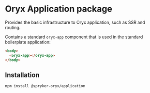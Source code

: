 # Oryx Application package

Provides the basic infrastructure to Oryx application, such as SSR and routing.

Contains a standard `oryx-app` component that is used in the standard boilerplate application:

```html
<body>
  <oryx-app></oryx-app>
</body>
```

## Installation

`npm install @spryker-oryx/application`
